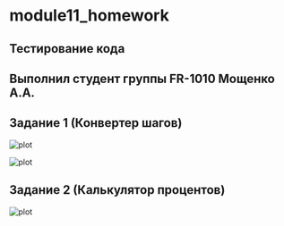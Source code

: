 # module11_homework

## Тестирование кода

## Выполнил студент группы FR-1010 Мощенко А.А.

## Задание 1 (Конвертер шагов)

![plot](https://github.com/AndrewMosh/step-converter/blob/main/src/converter.png)

![plot](https://github.com/AndrewMosh/step-converter/blob/main/src/jest%20testing.png)

## Задание 2 (Калькулятор процентов)

![plot]()
